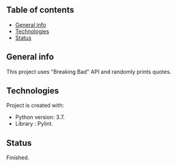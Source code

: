 ## Table of contents
* [General info](#general-info)
* [Technologies](#technologies)
* [Status](#status)

## General info
This project uses "Breaking Bad" API and randomly prints quotes.

## Technologies
Project is created with: 
* Python version: 3.7.
* Library : Pylint.

## Status
Finished.




